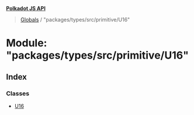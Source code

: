 **[Polkadot JS API](../README.md)**

> [Globals](../globals.md) / "packages/types/src/primitive/U16"

# Module: "packages/types/src/primitive/U16"

## Index

### Classes

* [U16](../classes/_packages_types_src_primitive_u16_.u16.md)
